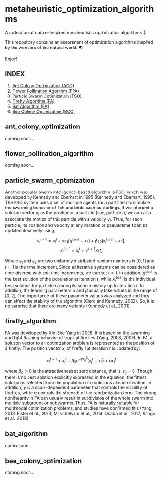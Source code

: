 # metaheuristic_optimization_algorithms
A collection of nature-inspired metaheuristic optimization algorithms 🐜

This repository contains an assortment of optimization algorithms inspired by the wonders of the natural world. 🌏

Enjoy!

## INDEX
1. [Ant Colony Optimization (ACO)](#ant_colony_optimization)
2. [Flower Pollination Agorithm (FPA)](#flower_pollination_algorithm)
3. [Particle Swarm Optimization (PSO)](#particle_swarm_optimization)
4. [Firefly Algorithm (FA)](#firefly_algorithm)
5. [Bat Algorithm (BA)](#bat_alogithm)
6. [Bee Colony Optimization (BCO)](#bee_colony_optimization)

## ant_colony_optimization
coming soon...

## flower_pollination_algorithm
coming soon...

## particle_swarm_optimization
Another popular swarm intelligence-based algorithm is PSO, which was developed by Kennedy and Eberhart in 1995 (Kennedy and Eberhart, 1995). The PSO system uses a set of multiple agents (or $n$ particles) to simulate the swarming behavior of fish and birds such as starlings. If we interpret a solution vector $x_i$ as the position of a particle (say, particle $i$), we can also associate the motion of this particle with a velocity $v_i$. Thus, for each particle, its position and velocity at any iteration or pseudotime $t$ can be updated iteratively using:

$$\begin{equation}  v_i^{t+1}=v_i^t+\alpha  \epsilon_1[g ^{best}- x_i^t]+\beta  \epsilon_2[x_i ^{best} -  x_i^t],\end{equation}$$
$$\begin{equation} x_i^{t+1}= x_i^t+ v_i^{t+1}\triangle t,\end{equation}$$

Where $\epsilon_1$ and $\epsilon_2$ are two uniformly distributed random numbers in $[0,1]$ and $t = 1$ is the time increment. Since all iterative systems can be considered as time-discrete with unit time increments, we can set $t = 1$. In addition, $g^{best}$ is the best solution of the population at iteration $t$, while $x_i ^{best}$ is the individual best solution for particle $i$ among its search history up to iteration $t$. In addition, the learning parameters $α$ and $β$ usually take values in the range of $[0,2]$. The importance of these parameter values was analyzed and they can affect the stability of the algorithm (Clerc and Kennedy, 2002). So, it is no surprise that there are many variants (Kennedy et al., 2001).

## firefly_algorithm
FA was developed by Xin-She Yang in 2008. It is based on the swarming and light flashing behavior of tropical fireflies (Yang, 2008, 2009). In FA, a solution vector to an optimization problem is represented as the position of a firefly. The position vector $x_i$ of firefly $i$ at iteration $t$ is updated by:

$$\begin{equation}  x_i^{t+1}= x_i^t+\beta_0 e^{-\gamma r^2_{ij}}( x_j^t- x_i^t)+\alpha  \epsilon_i^t\end{equation}$$

where $β_0 > 0$ is the attractiveness at zero distance, that is, $r_{ij} = 0$. Though there is no best solution explicitly expressed in the equation, the fittest solution is selected from the population of $n$ solutions at each iteration. In addition, $γ$ is a scale-dependent parameter that controls the visibility of fireflies, while α controls the strength of the randomization term. The strong nonlinearity in FA can usually result in subdivision of the whole swarm into multiple subgroups or subswarms. Thus, FA is naturally suitable for multimodal optimization problems, and studies have confirmed this (Yang, 2013; Fister et al., 2013; Marichelvam et al., 2014; Osaba et al., 2017; Rango et al., 2018).

## bat_algorithm
comin soon...

## bee_colony_optimization
coming soon...
